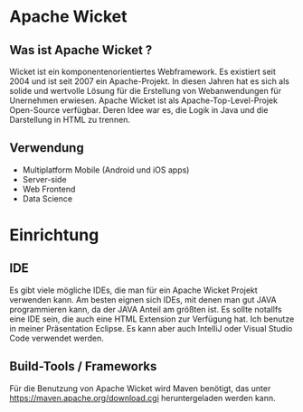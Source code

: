 # Apache Wicket
## Was ist Apache Wicket ?
Wicket ist ein komponentenorientiertes Webframework. Es existiert seit 2004 und ist seit 2007 ein Apache-Projekt. 
In diesen Jahren hat es sich als solide und wertvolle Lösung für die Erstellung von Webanwendungen für Unernehmen 
erwiesen. Apache Wicket ist als Apache-Top-Level-Projek Open-Source verfügbar. Deren Idee war es, die Logik in Java 
und die Darstellung in HTML zu trennen.



## Verwendung
- Multiplatform Mobile (Android und iOS apps)
- Server-side 
- Web Frontend
- Data Science


# Einrichtung
## IDE 
Es gibt viele mögliche IDEs, die man für ein Apache Wicket Projekt verwenden kann. Am besten eignen sich IDEs, mit denen man gut 
JAVA programmieren kann, da der JAVA Anteil am größten ist. Es sollte notallfs eine IDE sein, die auch eine HTML Extension zur Verfügung hat.
Ich benutze in meiner Präsentation Eclipse. Es kann aber auch IntelliJ oder Visual Studio Code verwendet werden.

## Build-Tools / Frameworks
Für die Benutzung von Apache Wicket wird Maven benötigt, das unter https://maven.apache.org/download.cgi heruntergeladen werden kann.
